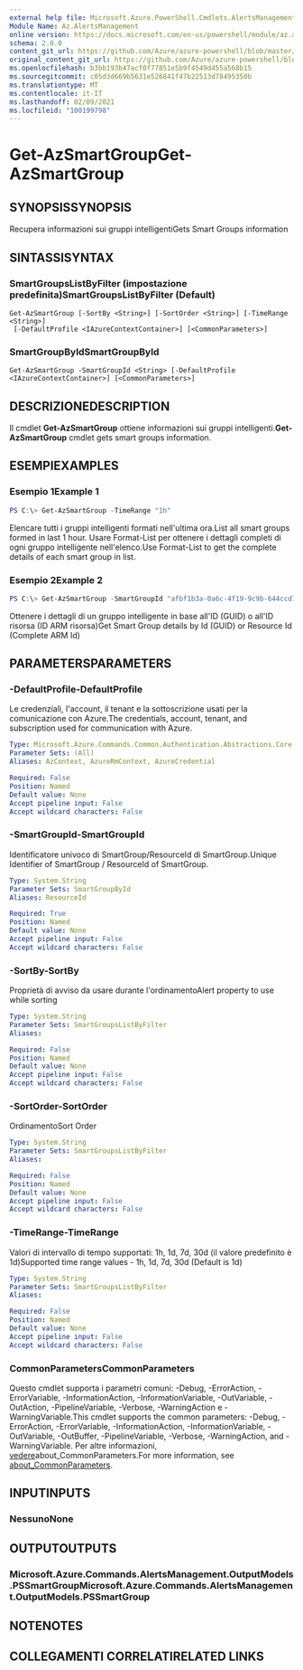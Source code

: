 ```yaml
---
external help file: Microsoft.Azure.PowerShell.Cmdlets.AlertsManagement.dll-Help.xml
Module Name: Az.AlertsManagement
online version: https://docs.microsoft.com/en-us/powershell/module/az.alertsmanagement/get-azsmartgroup
schema: 2.0.0
content_git_url: https://github.com/Azure/azure-powershell/blob/master/src/AlertsManagement/AlertsManagement/help/Get-AzSmartGroup.md
original_content_git_url: https://github.com/Azure/azure-powershell/blob/master/src/AlertsManagement/AlertsManagement/help/Get-AzSmartGroup.md
ms.openlocfilehash: b3bb193b47acf0f77851e5b9f4549d455a568b15
ms.sourcegitcommit: c05d3d669b5631e526841f47b22513d78495350b
ms.translationtype: MT
ms.contentlocale: it-IT
ms.lasthandoff: 02/09/2021
ms.locfileid: "100199798"
---
```

# <span data-ttu-id="f27e8-101">Get-AzSmartGroup</span><span class="sxs-lookup"><span data-stu-id="f27e8-101">Get-AzSmartGroup</span></span>

## <span data-ttu-id="f27e8-102">SYNOPSIS</span><span class="sxs-lookup"><span data-stu-id="f27e8-102">SYNOPSIS</span></span>
<span data-ttu-id="f27e8-103">Recupera informazioni sui gruppi intelligenti</span><span class="sxs-lookup"><span data-stu-id="f27e8-103">Gets Smart Groups information</span></span>

## <span data-ttu-id="f27e8-104">SINTASSI</span><span class="sxs-lookup"><span data-stu-id="f27e8-104">SYNTAX</span></span>

### <span data-ttu-id="f27e8-105">SmartGroupsListByFilter (impostazione predefinita)</span><span class="sxs-lookup"><span data-stu-id="f27e8-105">SmartGroupsListByFilter (Default)</span></span>
```
Get-AzSmartGroup [-SortBy <String>] [-SortOrder <String>] [-TimeRange <String>]
 [-DefaultProfile <IAzureContextContainer>] [<CommonParameters>]
```

### <span data-ttu-id="f27e8-106">SmartGroupById</span><span class="sxs-lookup"><span data-stu-id="f27e8-106">SmartGroupById</span></span>
```
Get-AzSmartGroup -SmartGroupId <String> [-DefaultProfile <IAzureContextContainer>] [<CommonParameters>]
```

## <span data-ttu-id="f27e8-107">DESCRIZIONE</span><span class="sxs-lookup"><span data-stu-id="f27e8-107">DESCRIPTION</span></span>
<span data-ttu-id="f27e8-108">Il cmdlet **Get-AzSmartGroup** ottiene informazioni sui gruppi intelligenti.</span><span class="sxs-lookup"><span data-stu-id="f27e8-108">**Get-AzSmartGroup** cmdlet gets smart groups information.</span></span>

## <span data-ttu-id="f27e8-109">ESEMPI</span><span class="sxs-lookup"><span data-stu-id="f27e8-109">EXAMPLES</span></span>

### <span data-ttu-id="f27e8-110">Esempio 1</span><span class="sxs-lookup"><span data-stu-id="f27e8-110">Example 1</span></span>
```powershell
PS C:\> Get-AzSmartGroup -TimeRange "1h"
```

<span data-ttu-id="f27e8-111">Elencare tutti i gruppi intelligenti formati nell'ultima ora.</span><span class="sxs-lookup"><span data-stu-id="f27e8-111">List all smart groups formed in last 1 hour.</span></span> <span data-ttu-id="f27e8-112">Usare Format-List per ottenere i dettagli completi di ogni gruppo intelligente nell'elenco.</span><span class="sxs-lookup"><span data-stu-id="f27e8-112">Use Format-List to get the complete details of each smart group in list.</span></span>

### <span data-ttu-id="f27e8-113">Esempio 2</span><span class="sxs-lookup"><span data-stu-id="f27e8-113">Example 2</span></span>
```powershell
PS C:\> Get-AzSmartGroup -SmartGroupId "afbf1b3a-0a6c-4f19-9c9b-644ccd7b1529" | Format-List
```

<span data-ttu-id="f27e8-114">Ottenere i dettagli di un gruppo intelligente in base all'ID (GUID) o all'ID risorsa (ID ARM risorsa)</span><span class="sxs-lookup"><span data-stu-id="f27e8-114">Get Smart Group details by Id (GUID) or Resource Id (Complete ARM Id)</span></span>

## <span data-ttu-id="f27e8-115">PARAMETERS</span><span class="sxs-lookup"><span data-stu-id="f27e8-115">PARAMETERS</span></span>

### <span data-ttu-id="f27e8-116">-DefaultProfile</span><span class="sxs-lookup"><span data-stu-id="f27e8-116">-DefaultProfile</span></span>
<span data-ttu-id="f27e8-117">Le credenziali, l'account, il tenant e la sottoscrizione usati per la comunicazione con Azure.</span><span class="sxs-lookup"><span data-stu-id="f27e8-117">The credentials, account, tenant, and subscription used for communication with Azure.</span></span>

```yaml
Type: Microsoft.Azure.Commands.Common.Authentication.Abstractions.Core.IAzureContextContainer
Parameter Sets: (All)
Aliases: AzContext, AzureRmContext, AzureCredential

Required: False
Position: Named
Default value: None
Accept pipeline input: False
Accept wildcard characters: False
```

### <span data-ttu-id="f27e8-118">-SmartGroupId</span><span class="sxs-lookup"><span data-stu-id="f27e8-118">-SmartGroupId</span></span>
<span data-ttu-id="f27e8-119">Identificatore univoco di SmartGroup/ResourceId di SmartGroup.</span><span class="sxs-lookup"><span data-stu-id="f27e8-119">Unique Identifier of SmartGroup / ResourceId of SmartGroup.</span></span>

```yaml
Type: System.String
Parameter Sets: SmartGroupById
Aliases: ResourceId

Required: True
Position: Named
Default value: None
Accept pipeline input: False
Accept wildcard characters: False
```

### <span data-ttu-id="f27e8-120">-SortBy</span><span class="sxs-lookup"><span data-stu-id="f27e8-120">-SortBy</span></span>
<span data-ttu-id="f27e8-121">Proprietà di avviso da usare durante l'ordinamento</span><span class="sxs-lookup"><span data-stu-id="f27e8-121">Alert property to use while sorting</span></span>

```yaml
Type: System.String
Parameter Sets: SmartGroupsListByFilter
Aliases:

Required: False
Position: Named
Default value: None
Accept pipeline input: False
Accept wildcard characters: False
```

### <span data-ttu-id="f27e8-122">-SortOrder</span><span class="sxs-lookup"><span data-stu-id="f27e8-122">-SortOrder</span></span>
<span data-ttu-id="f27e8-123">Ordinamento</span><span class="sxs-lookup"><span data-stu-id="f27e8-123">Sort Order</span></span>

```yaml
Type: System.String
Parameter Sets: SmartGroupsListByFilter
Aliases:

Required: False
Position: Named
Default value: None
Accept pipeline input: False
Accept wildcard characters: False
```

### <span data-ttu-id="f27e8-124">-TimeRange</span><span class="sxs-lookup"><span data-stu-id="f27e8-124">-TimeRange</span></span>
<span data-ttu-id="f27e8-125">Valori di intervallo di tempo supportati: 1h, 1d, 7d, 30d (il valore predefinito è 1d)</span><span class="sxs-lookup"><span data-stu-id="f27e8-125">Supported time range values - 1h, 1d, 7d, 30d (Default is 1d)</span></span>

```yaml
Type: System.String
Parameter Sets: SmartGroupsListByFilter
Aliases:

Required: False
Position: Named
Default value: None
Accept pipeline input: False
Accept wildcard characters: False
```

### <span data-ttu-id="f27e8-126">CommonParameters</span><span class="sxs-lookup"><span data-stu-id="f27e8-126">CommonParameters</span></span>
<span data-ttu-id="f27e8-127">Questo cmdlet supporta i parametri comuni: -Debug, -ErrorAction, -ErrorVariable, -InformationAction, -InformationVariable, -OutVariable, -OutAction, -PipelineVariable, -Verbose, -WarningAction e -WarningVariable.</span><span class="sxs-lookup"><span data-stu-id="f27e8-127">This cmdlet supports the common parameters: -Debug, -ErrorAction, -ErrorVariable, -InformationAction, -InformationVariable, -OutVariable, -OutBuffer, -PipelineVariable, -Verbose, -WarningAction, and -WarningVariable.</span></span> <span data-ttu-id="f27e8-128">Per altre informazioni, [vedere](http://go.microsoft.com/fwlink/?LinkID=113216)about_CommonParameters.</span><span class="sxs-lookup"><span data-stu-id="f27e8-128">For more information, see [about_CommonParameters](http://go.microsoft.com/fwlink/?LinkID=113216).</span></span>

## <span data-ttu-id="f27e8-129">INPUT</span><span class="sxs-lookup"><span data-stu-id="f27e8-129">INPUTS</span></span>

### <span data-ttu-id="f27e8-130">Nessuno</span><span class="sxs-lookup"><span data-stu-id="f27e8-130">None</span></span>

## <span data-ttu-id="f27e8-131">OUTPUT</span><span class="sxs-lookup"><span data-stu-id="f27e8-131">OUTPUTS</span></span>

### <span data-ttu-id="f27e8-132">Microsoft.Azure.Commands.AlertsManagement.OutputModels.PSSmartGroup</span><span class="sxs-lookup"><span data-stu-id="f27e8-132">Microsoft.Azure.Commands.AlertsManagement.OutputModels.PSSmartGroup</span></span>

## <span data-ttu-id="f27e8-133">NOTE</span><span class="sxs-lookup"><span data-stu-id="f27e8-133">NOTES</span></span>

## <span data-ttu-id="f27e8-134">COLLEGAMENTI CORRELATI</span><span class="sxs-lookup"><span data-stu-id="f27e8-134">RELATED LINKS</span></span>
